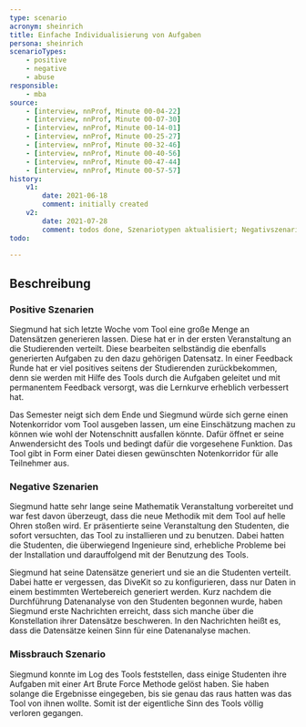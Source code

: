 ```yaml
---
type: scenario
acronym: sheinrich
title: Einfache Individualisierung von Aufgaben
persona: sheinrich
scenarioTypes:
    - positive
    - negative
    - abuse
responsible:
    - mba
source:
    - [interview, nnProf, Minute 00-04-22]
    - [interview, nnProf, Minute 00-07-30]
    - [interview, nnProf, Minute 00-14-01]
    - [interview, nnProf, Minute 00-25-27]
    - [interview, nnProf, Minute 00-32-46]
    - [interview, nnProf, Minute 00-40-56]
    - [interview, nnProf, Minute 00-47-44]
    - [interview, nnProf, Minute 00-57-57]    
history:
    v1:
        date: 2021-06-18
        comment: initially created
    v2:
        date: 2021-07-28
        comment: todos done, Szenariotypen aktualisiert; Negativszenario geaendert; Umgangssprache entfernt 
todo:        
   
---
```


## Beschreibung

### Positive Szenarien

Siegmund hat sich letzte Woche vom Tool eine große Menge an Datensätzen generieren lassen. Diese hat er in der ersten Veranstaltung an die Studierenden verteilt. Diese bearbeiten selbständig die ebenfalls generierten Aufgaben zu den dazu gehörigen Datensatz. In einer Feedback Runde hat er viel positives seitens der Studierenden zurückbekommen, denn sie werden mit Hilfe des Tools durch die Aufgaben geleitet und mit permanentem Feedback versorgt, was die Lernkurve erheblich verbessert hat.

Das Semester neigt sich dem Ende und Siegmund würde sich gerne einen Notenkorridor vom Tool ausgeben lassen, um eine Einschätzung machen zu können wie wohl der Notenschnitt ausfallen könnte. Dafür öffnet er seine Anwendersicht des Tools und bedingt dafür die vorgesehene Funktion. Das Tool gibt in Form einer Datei diesen gewünschten Notenkorridor für alle Teilnehmer aus.

### Negative Szenarien

Siegmund hatte sehr lange seine Mathematik Veranstaltung vorbereitet und war fest davon überzeugt, dass die neue Methodik mit dem Tool auf helle Ohren stoßen wird. Er präsentierte seine Veranstaltung den Studenten, die sofort versuchten, das Tool zu installieren und zu benutzen. Dabei hatten die Studenten, die überwiegend Ingenieure sind, erhebliche Probleme bei der Installation und darauffolgend mit der Benutzung des Tools.

Siegmund hat seine Datensätze generiert und sie an die Studenten verteilt. Dabei hatte er vergessen, das DiveKit so zu konfigurieren, dass nur Daten in einem bestimmten Wertebereich generiert werden. Kurz nachdem die Durchführung Datenanalyse von den Studenten begonnen wurde, haben Siegmund erste Nachrichten erreicht, dass sich manche über die Konstellation ihrer Datensätze beschweren. In den Nachrichten heißt es, dass die Datensätze keinen Sinn für eine Datenanalyse machen. 

### Missbrauch Szenario

Siegmund konnte im Log des Tools feststellen, dass einige Studenten ihre Aufgaben mit einer Art Brute Force Methode gelöst haben. Sie haben solange die Ergebnisse eingegeben, bis sie genau das raus hatten was das Tool von ihnen wollte. Somit ist der eigentliche Sinn des Tools völlig verloren gegangen. 
